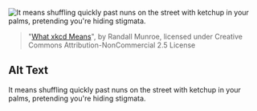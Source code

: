 ![It means shuffling quickly past nuns on the street with ketchup in your palms, pretending you're hiding stigmata.](https://imgs.xkcd.com/comics/what_xkcd_means.png)
> "[What xkcd Means](https://xkcd.com/207/)", by Randall Munroe, licensed under Creative Commons Attribution-NonCommercial 2.5 License

## Alt Text
It means shuffling quickly past nuns on the street with ketchup in your palms, pretending you're hiding stigmata.
